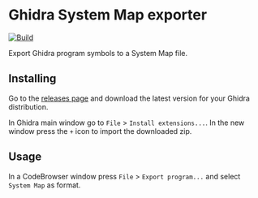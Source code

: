 # Ghidra System Map exporter

[![Build](https://github.com/antoniovazquezblanco/ghidra-systemmap/actions/workflows/build.yml/badge.svg)](https://github.com/antoniovazquezblanco/ghidra-systemmap/actions/workflows/build.yml)

Export Ghidra program symbols to a System Map file.


## Installing

Go to the [releases page](https://github.com/antoniovazquezblanco/ghidra-systemmap/releases) and download the latest version for your Ghidra distribution.

In Ghidra main window go to `File` > `Install extensions...`. In the new window press the `+` icon to import the downloaded zip.


## Usage

In a CodeBrowser window press `File` > `Export program...` and select `System Map` as format.
